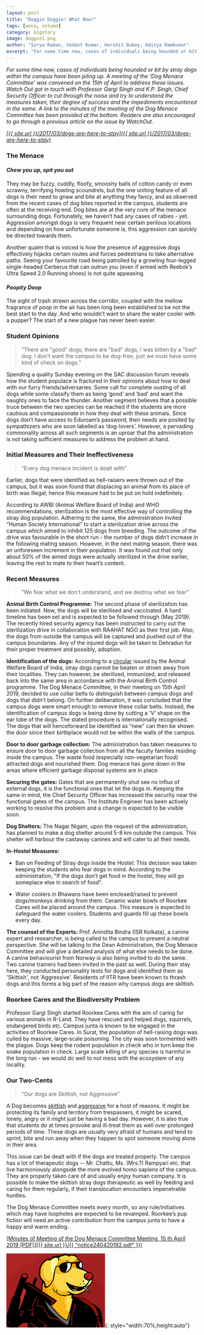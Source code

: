 ```yaml
---
layout: post
title: "Doggie Doggie! What Now?"
tags: [wona, column]
category: bigstory
image: doggoz1.png
author: "Surya Raman, Vedant Kumar, Harshit Dubey, Aditya Ramkumar"
excerpt: "For some time now, cases of individuals being hounded or bit by stray dogs within the campus have been piling up. A meeting of the ‘Dog Menace Committee’ was convened on the 15th of April to address these issues."
---
```


*For some time now, cases of individuals being hounded or bit by stray dogs within the campus have been piling up. A meeting of the ‘Dog Menace Committee’ was convened on the 15th of April to address these issues. Watch Out got in touch with Professor Gargi Singh and K.P. Singh, Chief Security Officer to cut through the noise and try to understand the measures taken, their degree of success and the impediments encountered in the same. A link to the minutes of the meeting of the Dog Menace Committee has been provided at the bottom. Readers are also encouraged to go through a previous article on the issue by WatchOut.*

<span style="text-decoration:underline">*[{{ site.url }}/2017/03/dogs-are-here-to-stay]({{ site.url }}/2017/03/dogs-are-here-to-stay)*</span>

### The Menace

#### *Chew you up, spit you out*

They may be fuzzy, cuddly, floofy, smooshy balls of cotton candy or even scrawny, terrifying howling scoundrels, but the one uniting feature of all dogs is their need to gnaw and bite at anything they fancy, and as observed from the recent cases of dog bites reported in the campus, students are often at the receiving end. Dog bites are at the very core of the menace surrounding dogs. Fortunately, we haven’t had any cases of rabies - yet.  Aggression amongst dogs is very frequent near certain perilous locations and depending on how unfortunate someone is, this aggression can quickly be directed towards them.

Another qualm that is voiced is how the presence of aggressive dogs effectively hijacks certain routes and forces pedestrians to take alternative paths. Seeing your favourite road being patrolled by a growling four-legged single-headed Cerberus that can outrun you (even if armed with Reebok’s Ultra Speed 2.0 Running shoes) is not quite appeasing.

#### *Poopity Doop*

The sight of trash strewn across the corridor, coupled with the mellow fragrance of poop in the air has been long been established to be not the best start to the day. And who wouldn’t want to share the water cooler with a pupper? The start of a new plague has never been easier.

### Student Opinions

> “There are "good" dogs, there are "bad" dogs, I was bitten by a "bad" dog. I don't want the campus to be dog-free, just we must have some kind of check on dogs.”

Spending a quality Sunday evening on the SAC discussion forum reveals how the student populace is fractured in their opinions about how to deal with our furry friends/adversaries. Some call for complete ousting of all dogs while some classify them as being ‘good’ and ‘bad’ and want the naughty ones to face the thunder. Another segment believes that a possible truce between the two species can be reached if the students are more cautious and compassionate in how they deal with these animals. Since dogs don’t have access to Eduroam’s password, their needs are posited by sympathizers who are soon labelled as ‘dog-lovers’. However, a pervading commonality across all such segments is an uproar that the administration is not taking sufficient measures to address the problem at hand.

### Initial Measures and Their Ineffectiveness

> “Every dog menace incident is dealt with”

Earlier, dogs that were identified as hell-raisers were thrown out of the campus, but it was soon found that displacing an animal from its place of birth was illegal; hence this measure had to be put on hold indefinitely.

According to AWBI (Animal Welfare Board of India) and WHO recommendations, sterilization is the most effective way of controlling the stray dog population. Adhering to the same, the administration invited “Human Society International” to start a sterilization drive across the campus which aimed to inhibit 125 dogs from breeding. The outcome of the drive was favourable in the short run - the number of dogs didn’t increase in the following mating season. However, in the next mating season, there was an unforeseen increment in their population. It was found out that only about 50% of the aimed dogs were actually sterilized in the drive earlier, leaving the rest to mate to their heart’s content.

### Recent Measures

> “We fear what we don't understand, and we destroy what we fear”

**Animal Birth Control Programme:** The second phase of sterilization has been initiated. Now, the dogs will be sterilised and vaccinated. A hard timeline has been set and is expected to be followed through (May 2019). The recently hired security agency has been instructed to carry out the sterilization drive in collaboration with RAAHAT NGO as their first job. Also, the dogs from outside the campus will be captured and pushed out of the campus boundaries. Any of the injured dogs will be taken to  Dehradun for their proper treatment and possibly, adoption.

**Identification of the dogs:**  According to a <span style="text-decoration:underline">[circular](http://www.awbi.org/awbi-pdf/circular_abc_cantonmentboards.pdf)</span>  issued by the Animal Welfare Board of India, stray dogs cannot be beaten or driven away from their localities. They can however, be sterilised, immunized, and released back into the same area in accordance with the Animal Birth Control programme. The Dog Menace Committee, in their meeting on 15th April 2019, decided to use collar belts to distinguish between campus dogs and dogs that didn’t belong. On further deliberation, it was concluded that the campus dogs were smart enough to remove these collar belts. Instead, the identification of campus dogs is being done by cutting a 'V' shape on the ear lobe of the dogs. The stated procedure is internationally recognised. The dogs that will henceforward be identified as “new” can then be shown the door since their birthplace would not be within the walls of the campus.

**Door to door garbage collection:** The administration has taken measures to ensure door to door garbage collection from all the faculty families residing inside the campus. The waste food (especially non-vegetarian food) attracted dogs and nourished them. Dog menace has gone down in the areas where efficient garbage disposal systems are in place.

**Securing the gates:** Gates that are permanently shut see no influx of external dogs, it is the functional ones that let the dogs in. Keeping the same in mind, the Chief Security Officer has increased the security near the functional gates of the campus. The Institute Engineer has been actively working to resolve this problem and a change is expected to be visible soon.

**Dog Shelters:** The Nagar Nigam, upon the request of the administration, has planned to make a dog shelter around 5-8 km outside the campus. This shelter will harbour the castaway canines and will cater to all their needs.

**In-Hostel Measures:**

- Ban on Feeding of Stray dogs inside the Hostel: This decision was taken keeping the students who fear dogs in mind. According to the administration, "If the dogs don’t get food in the hostel, they will go someplace else in search of food".

- Water coolers in Bhawans have been enclosed/raised to prevent dogs/monkeys drinking from them. Ceramic water bowls of Roorkee Cares will be placed around the campus. This measure is expected to safeguard the water coolers. Students and guards fill up these bowls every day.

**The counsel of the Experts:** Prof. Anindita Bindra (ISR Kolkata), a canine expert and researcher, is being called to the campus to present a neutral perspective. She will be talking to the Dean Administration, the Dog Menace Committee and will give a detailed analysis of what else needs to be done. A canine behaviourist from Norway is also being invited to do the same. Two canine trainers had been invited in the past as well. During their stay here, they conducted personality tests for dogs and identified them as 'Skittish', not 'Aggressive'. Residents of IITR have been known to thrash dogs and this forms a big part of the reason why campus dogs are skittish.

### Roorkee Cares and the Biodiversity Problem

Professor Gargi Singh started Roorkee Cares with the aim of caring for various animals in R-Land. They have rescued and helped dogs, squirrels, endangered birds etc. Campus junta is known to be engaged in the activities of Roorkee Cares. In Surat, the population of hell-raising dogs was culled by massive, large-scale poisoning. The city was soon tormented with the plague. Dogs keep the rodent population in check who in turn keep the snake population in check. Large scale killing of any species is harmful in the long run - we would do well to not mess with the ecosystem of any locality.

### Our Two-Cents

> “Our dogs are Skittish, not Aggressive”

A Dog becomes <span style="text-decoration:underline">[skittish](https://wagwalking.com/behavior/why-some-dogs-are-skittish)</span> and <span style="text-decoration:underline">[aggressive](https://indianexpress.com/article/lifestyle/life-style/why-do-dogs-bite-and-how-to-prevent-it/)</span> for a host of reasons. It might be protecting its family and territory from trespassers, it might be scared, lonely, angry or it might just be having a bad day. However, it is also true that students do at times provoke and ill-treat them as well over prolonged periods of time. These dogs are usually very afraid of humans and tend to sprint, bite and run away when they happen to spot someone moving alone in their area.

This issue can be dealt with if the dogs are treated properly. The campus has a lot of therapeutic dogs -- Mr. Chattu, Ms. (Mrs.?) Rampyari etc. that live harmoniously alongside the more evolved homo sapiens of the campus. They are properly taken care of and usually enjoy human company. It is possible to make the skittish stray dogs therapeutic as well by feeding and caring for them regularly, if their translocation encounters impenetrable hurdles.

The Dog Menace Committee meets every month, so any rule/initiatives which may have loopholes are expected to be revamped. Roorkee’s pup fiction will need an active contribution from the campus junta to have a happy and warm ending.

<span style="text-decoration:underline">[Minutes of Meeting of the Dog Menace Committee Meeting, 15 th April 2019 (PDF)]({{ site.url }}/{{ "notice240420192.pdf" }})</span>

![pic](/images/posts/doggoz2.png){: style="width:70%;height:auto"}
